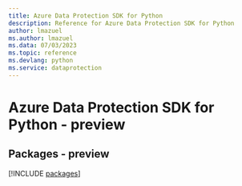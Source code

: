 ```yaml
---
title: Azure Data Protection SDK for Python
description: Reference for Azure Data Protection SDK for Python
author: lmazuel
ms.author: lmazuel
ms.data: 07/03/2023
ms.topic: reference
ms.devlang: python
ms.service: dataprotection
---
```

# Azure Data Protection SDK for Python - preview
## Packages - preview
[!INCLUDE [packages](data-protection-index.md)]